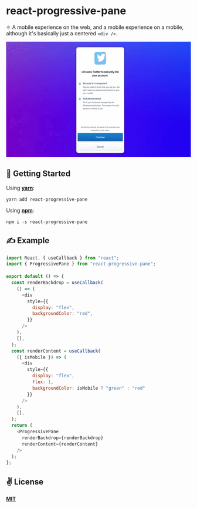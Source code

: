 # react-progressive-pane
⚛️  A mobile experience on the web, and a mobile experience on a mobile, although it's basically just a centered `<div />`.

<p align="center">
  <img src="./assets/logo.gif" width="554" height="314" alt="react-responsive-pane" />
</p>

## 🚀 Getting Started

Using [**yarn**]():

```
yarn add react-progressive-pane
```

Using [**npm**]():

```
npm i -s react-progressive-pane
```

## ✍️ Example

```javascript
import React, { useCallback } from "react";
import { ProgressivePane } from "react-progressive-pane";

export default () => {
  const renderBackdrop = useCallback(
    () => (
      <div
        style={{
          display: "flex",
          backgroundColor: "red",
        }}
      />
    ),
    [],
  );
  const renderContent = useCallback(
    ({ isMobile }) => (
      <div
        style={{
          display: "flex",
          flex: 1,
          backgroundColor: isMobile ? "green" : "red"
        }}
      />
    ),
    [],
  );
  return (
    <ProgressivePane
      renderBackdrop={renderBackdrop}
      renderContent={renderContent}
    />
  );
};
```

## ✌️ License
[**MIT**](./LICENSE)
